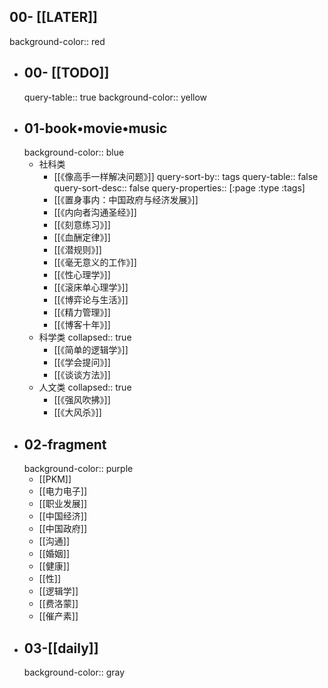 ## 00- [[LATER]]
background-color:: red
- ## 00- [[TODO]]
  query-table:: true
  background-color:: yellow
- ## 01-book•movie•music
  background-color:: blue
	- 社科类
		- [[《像高手一样解决问题》]]
		  query-sort-by:: tags
		  query-table:: false
		  query-sort-desc:: false
		  query-properties:: [:page :type :tags]
		- [[《置身事内：中国政府与经济发展》]]
		- [[《内向者沟通圣经》]]
		- [[《刻意练习》]]
		- [[《血酬定律》]]
		- [[《潜规则》]]
		- [[《毫无意义的工作》]]
		- [[《性心理学》]]
		- [[《滚床单心理学》]]
		- [[《博弈论与生活》]]
		- [[《精力管理》]]
		- [[《博客十年》]]
	- 科学类
	  collapsed:: true
		- [[《简单的逻辑学》]]
		- [[《学会提问》]]
		- [[《谈谈方法》]]
	- 人文类
	  collapsed:: true
		- [[《强风吹拂》]]
		- [[《大风杀》]]
- ## 02-fragment
  background-color:: purple
	- [[PKM]]
	- [[电力电子]]
	- [[职业发展]]
	- [[中国经济]]
	- [[中国政府]]
	- [[沟通]]
	- [[婚姻]]
	- [[健康]]
	- [[性]]
	- [[逻辑学]]
	- [[费洛蒙]]
	- [[催产素]]
- ## 03-[[daily]]
  background-color:: gray